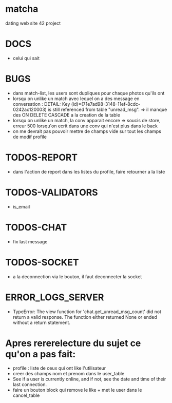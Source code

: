 # matcha
dating web site 42 project 

# DOCS

- celui qui sait

# BUGS

- dans match-list, les users sont dupliques pour chaque photos qu'ils ont
- lorsqu on unlike un match avec lequel on a des message en conversation : DETAIL:  Key (id)=(71e7ad98-3148-11ef-8cdc-0242ac120003) is still referenced from table "unread_msg". => il manque des ON DELETE CASCADE a la creation de la table
- lorsqu on unlike un match, la conv apparait encore => soucis de store, erreur 500 lorsqu'on ecrit dans une conv qui n'est plus dans le back
- on me devrait pas pouvoir mettre de champs vide sur tout les champs de modif profile

# TODOS-REPORT

- dans l'action de report dans les listes du profile, faire retourner a la liste

# TODOS-VALIDATORS

- is_email

# TODOS-CHAT

- fix last message

# TODOS-SOCKET

- a la deconnection via le bouton, il faut deconnecter la socket

# ERROR_LOGS_SERVER

- TypeError: The view function for 'chat.get_unread_msg_count' did not return a valid response. The function either returned None or ended without a return statement.

# Apres rererelecture du sujet ce qu'on a pas fait:

- profile : liste de ceux qui ont like l'utilisateur
- creer des champs nom et prenom dans le user_table
- See if a user is currently online, and if not, see the date and time of their last connection.
- faire un bouton block qui remove le like + met le user dans le cancel_table
